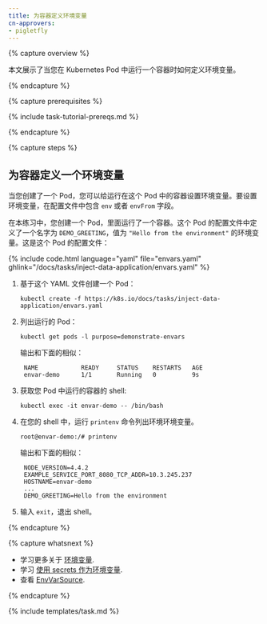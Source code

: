 ```yaml
---
title: 为容器定义环境变量
cn-approvers:
- pigletfly
---
```


{% capture overview %}


本文展示了当您在 Kubernetes Pod 中运行一个容器时如何定义环境变量。

{% endcapture %}


{% capture prerequisites %}

{% include task-tutorial-prereqs.md %}

{% endcapture %}


{% capture steps %}


## 为容器定义一个环境变量

当您创建了一个 Pod，您可以给运行在这个 Pod 中的容器设置环境变量。要设置环境变量，在配置文件中包含 `env` 或者 `envFrom` 字段。


在本练习中，您创建一个 Pod，里面运行了一个容器。这个 Pod 的配置文件中定义了一个名字为 `DEMO_GREETING`，值为 `"Hello from the environment"` 的环境变量。这是这个 Pod 的配置文件：


{% include code.html language="yaml" file="envars.yaml" ghlink="/docs/tasks/inject-data-application/envars.yaml" %}


1. 基于这个 YAML 文件创建一个 Pod：

       kubectl create -f https://k8s.io/docs/tasks/inject-data-application/envars.yaml


2. 列出运行的 Pod：

       kubectl get pods -l purpose=demonstrate-envars

    输出和下面的相似：

        NAME            READY     STATUS    RESTARTS   AGE
        envar-demo      1/1       Running   0          9s


3. 获取您 Pod 中运行的容器的 shell:

       kubectl exec -it envar-demo -- /bin/bash


4. 在您的 shell 中，运行 `printenv` 命令列出环境环境变量。

       root@envar-demo:/# printenv

    输出和下面的相似：

        NODE_VERSION=4.4.2
        EXAMPLE_SERVICE_PORT_8080_TCP_ADDR=10.3.245.237
        HOSTNAME=envar-demo
        ...
        DEMO_GREETING=Hello from the environment


5. 输入 `exit`，退出 shell。

{% endcapture %}

{% capture whatsnext %}


* 学习更多关于 [环境变量](/docs/tasks/configure-pod-container/environment-variable-expose-pod-information/).
* 学习 [使用 secrets 作为环境变量](/docs/user-guide/secrets/#using-secrets-as-environment-variables).
* 查看 [EnvVarSource](/docs/api-reference/{{page.version}}/#envvarsource-v1-core).

{% endcapture %}


{% include templates/task.md %}
